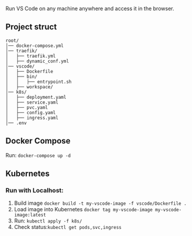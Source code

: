 Run VS Code on any machine anywhere and access it in the browser.
## Project struct
```
root/
│── docker-compose.yml
│── traefik/
│   ├── traefik.yml
│   ├── dynamic_conf.yml
│── vscode/
│   ├── Dockerfile
│   ├── bin/
│   │   ├── entrypoint.sh
│   ├── workspace/
│── k8s/
│   ├── deployment.yaml
│   ├── service.yaml
│   ├── pvc.yaml
│   ├── config.yaml
│   ├── ingress.yaml
│── .env
```

##  Docker Compose

Run: ```docker-compose up -d```

## Kubernetes

### Run with Localhost:

1. Build image ```docker build -t my-vscode-image -f vscode/Dockerfile .```
2. Load image into Kubernetes ```docker tag my-vscode-image my-vscode-image:latest```
3. Run: ```kubectl apply -f k8s/```
4. Check status:```kubectl get pods,svc,ingress```
